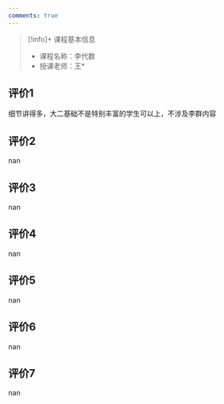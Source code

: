 ```yaml
---
comments: true
---
```


>[!info]+ 课程基本信息
>
> - 课程名称：李代数
> - 授课老师：王*

## 评价1

细节讲得多，大二基础不是特别丰富的学生可以上，不涉及李群内容
## 评价2

nan
## 评价3

nan
## 评价4

nan
## 评价5

nan
## 评价6

nan
## 评价7

nan
